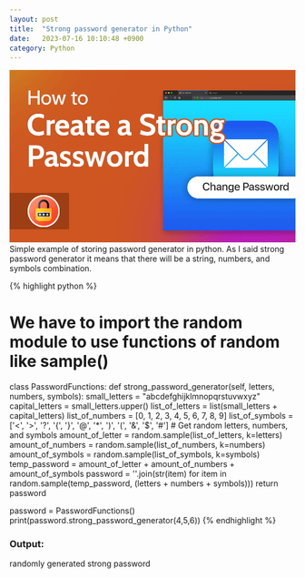 ```yaml
---
layout: post
title:  "Strong password generator in Python"
date:   2023-07-16 10:10:48 +0900
category: Python
---
```

![Keypad](/python/assets/storng-password.png)
Simple example of storing password generator in python. As I said strong password generator it means that there will be a string, numbers, and symbols combination.

{% highlight python %}
  # We have to import the random module to use functions of random like sample()
  class PasswordFunctions:
    def strong_password_generator(self, letters, numbers, symbols):
      small_letters = "abcdefghijklmnopqrstuvwxyz"
      capital_letters = small_letters.upper()
      list_of_letters = list(small_letters + capital_letters)
      list_of_numbers = [0, 1, 2, 3, 4, 5, 6, 7, 8, 9]
      list_of_symbols = ['<', '>', '?', '{', '}', '@', '*', ')', '(', '&', '$', '#']
      # Get random letters, numbers, and symbols
      amount_of_letter = random.sample(list_of_letters, k=letters)
      amount_of_numbers = random.sample(list_of_numbers, k=numbers)
      amount_of_symbols = random.sample(list_of_symbols, k=symbols)
      temp_password = amount_of_letter + amount_of_numbers + amount_of_symbols
      password = ''.join(str(item) for item in random.sample(temp_password, (letters + numbers + symbols)))
      return password

  password = PasswordFunctions()
  print(password.strong_password_generator(4,5,6))
{% endhighlight %}

### Output:
randomly generated strong password
